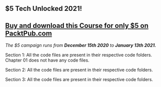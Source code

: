 ## $5 Tech Unlocked 2021!
[Buy and download this Course for only $5 on PacktPub.com](https://www.packtpub.com/product/developing-java-applications-with-spring-and-spring-boot/9781789534757)
-----
*The $5 campaign         runs from __December 15th 2020__ to __January 13th 2021.__*

Section 1: All the code files are present in their respective code folders. Chapter 01 does not have any code files.

Section 2: All the code files are present in their respective code folders. 

Section 3: All the code files are present in their respective code folders.
